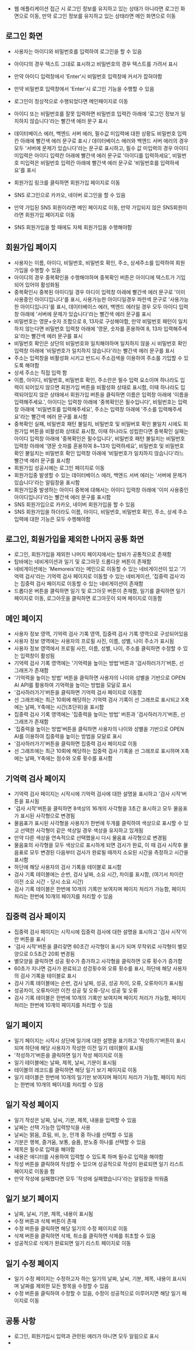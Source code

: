 - 웹 애플리케이션 접근 시 로그인 정보를 유지하고 있는 상태가 아니라면 로그인 화면으로 이동,
만약 로그인 정보를 유지하고 있는 상태라면 메인 화면으로 이동

## 로그인 화면
- 사용자는 아이디와 비밀번호를 입력하여 로그인을 할 수 있음
- 아이디의 경우 텍스트 그대로 표시하고 비밀번호의 경우 텍스트를 가려서 표시
- 만약 아이디 입력창에서 'Enter'시 비밀번호 입력창에 커서가 잡혀야함
- 만약 비밀번호 입력창에서 'Enter'시 로그인 기능을 수행할 수 있음
- 로그인이 정상적으로 수행되었다면 메인페이지로 이동
- 아이디 또는 비밀번호를 잘못 입력하면 비밀번호 입력칸 아래에 '로그인 정보가 일치하지 않습니다'라는 빨간색 에러 문구 표시
- 데이터베이스 에러, 백엔드 서버 에러, 필수값 미입력에 대한 상황도 비밀번호 입력칸 아래에 빨간색 에러 문구로 표시 / 데이터베이스 에러와 백엔드 서버 에러의 경우 모두 '서버에 문제가 있습니다'라는 문구로 표시하고, 필수 값 미입력의 경우 아이디 미입력은 아이디 입력칸 아래에 빨간색 에러 문구로 '아이디를 입력하세요', 비밀번호 미입력은 비밀번호 입력칸 아래에 빨간색 에러 문구로 '비밀번호를 입력하세요'를 표시
- 회원가입 링크를 클릭하면 회원가입 페이지로 이동
- SNS 로그인으로 카카오, 네이버 로그인을 할 수 있음
- 만약 가입된 SNS 회원이라면 메인 페이지로 이동, 만약 가입되지 않은 SNS회원이라면 회원가입 페이지로 이동

- SNS 회원가입을 할 때에도 자체 회원가입을 수행해야함

## 회원가입 페이지
- 사용자는 이름, 아이디, 비밀번호, 비밀번호 확인, 주소, 상세주소를 입력하여 회원가입을 수행할 수 있음
- 아이디의 경우 중복확인을 수행해야하며 중복확인 버튼은 아이디에 텍스트가 기입되어 있어야 활성화됨
- 중복확인시 중복된 아이디일 경우 아디이 입력창 아래에 빨간색 에러 문구로 '이미 사용중인 아이디입니다'를 표시, 사용가능한 아이디일경우 파란색 문구로 '사용가능한 아이디입니다'를 표시, 데이터베이스 에러, 백엔드 에러일 경우 모두 아이디 입력창 아래에 '서버에 문제가 있습니다'라는 빨간색 에러 문구를 표시
- 비밀번호는 영문+숫자 조합으로 8, 13자로 구성해야함, 만약 비밀번호 패턴이 일치하지 않는다면 비밀번호 입력창 아래에 '영문, 숫자를 혼용하여 8, 13자 입력해주세요'라는 빨간색 에러 문구를 표시
- 비밀번호 확인은 상단의 비밀번호와 일치해야하며 일치하지 않을 시 비밀번호 확인 입력창 아래에 '비밀번호가 일치하지 않습니다'라는 빨간색 에러 문구를 표시
- 주소는 입력창을 비활성화 시키고 반드시 주소검색을 이용하여 주소를 기입할 수 있도록 해야함
- 상세 주소는 직접 입력 함
- 이름, 아이디, 비밀번호, 비밀번호 확인, 주소란은 필수 입력 요소이며 하나라도 입력이 되어있지 않으면 회원가입 버튼을 비활성화 상태로 표시함, 이때 하나라도 입력되어있지 않은 상태에서 회원가입 버튼을 클릭하면 이름은 입력창 아래에 '이름을 입력해주세요.', 아이디는 입력창 아래에 '중복확인은 필수입니다', 비밀번호는 입력창 아래에 '비밀번호를 입력해주세요', 주소는 입력창 아래에 '주소를 입력해주세요'라는 빨간색 에러 문구를 표시함
- 중복확인 실패, 비밀번호 패턴 불일치, 비밀번호 및 비밀버호 확인 불일치 시에도 회원가입 버튼을 비활성화 상태로 표시함, 이때 하나라도 성립한다면 중복확인 실패는 아이디 입력창 아래에 '중복확인은 필수입니다', 비밀번호 패턴 불일치는 비밀번호 입력창 아래에 '영문 숫자를 혼용하여 8~13자 입력하세요', 비밀번호 및 비밀번호 확인 불일치는 비밀번호 확인 입력창 아래에 '비밀번호가 일치하지 않습니다'라느 빨간색 에러 문구를 표시함
- 회원가입 성공시에는 로그인 페이지로 이동
- 회원가입중 발생할 수 있는 데이터베이스 에러, 백엔드 서버 에러는 '서버에 문제가 있습니다'라는 알림창을 표시함
- 회원가입중 발생하는 아이디 중복에 대해서는 아이디 입력창 아래에 '이미 사용중인 아이디입니다'라는 빨간색 에러 문구를 표시함
- SNS 회원가입으로 카카오, 네이버 회원가입을 할 수 있음
- SNS 회원가입을 하더라도 이름, 아이디, 비밀번호, 비밀번호 확인, 주소, 상세 주소 입력에 대한 기능은 모두 수행해야함

## 로그인, 회원가입을 제외한 나머지 공통 화면
- 로그인, 회원가입을 제외한 나머지 페이지에서는 탑바가 공통적으로 존재함
- 탑바에는 네비게이션과 일기 및 로그아웃 드롭다운 버튼이 존재함
- 네비게이션에는 'Memoreis'라는 메인으로 이동할 수 있는 네비게이션이 있고 '기억력 검사'라는 기억력 검사 페이지로 이동할 수 있는 네비게이션, '집중력 검사'라는 집중력 검사 페이지로 이동할 수 있는 네비게이션이 존재함
- 드롭다운 버튼을 클릭하면 일기 및 로그아웃 버튼이 존재함, 일기를 클릭하면 일기 페이지로 이동, 로그아웃을 클릭하면 로그아웃이 되며 페이지로 이동함

## 메인 페이지
- 사용자 정보 영역, 기억력 검사 기록 영역, 집중력 검사 기록 영역으로 구성되어있음
- 사용자 정보 영역에는 사용자의 프로필 사진, 이름, 성별, 나이 주소가 표시됨
- 사용자 정보 영역에서 프로필 사진, 이름, 성별, 나이, 주소를 클릭하면 수정할 수 있는 입력창이 활성됨
- 기억력 검사 기록 영역에는 '기억력을 높이는 방법'버튼과 '검사하러가기'버튼, 선 그래프가 존재함
- '기억력을 높이는 방법' 버튼을 클릭하면 사용자의 나이와 성별을 기반으로 OPEN AI API를 활용하여 기억력을 높이는 방법을 모달로 표시 
- '검사하러가기'버튼을 클릭하면 기억력 검사 페이지로 이동함
- 선 그래프에는 최근 10회에 해당하는 기억력 검사 기록이 선 그래프로 표시되고 X축에는 날짜, Y축에는 시간(초단위)을 표시함
- 집중력 검사 기록 영역에는 '집중력을 높이는 방법' 버튼과 '검사하러가기'버튼, 선 그래프가 존재함
- '집중력을 높이는 방법'버튼을 클릭하면 사용자의 나이와 성별을 기반으로 OPEN AI를 이용하여 집중력을 높이는 방법을 모달로 표시
- '검사하러가기'버튼을 클릭하면 집중력 검사 페이지로 이동
- 선 그래프에는 최근 10회에 해당하는 집중력 검사 기록을 선 그래프로 표시하며 X축에는 날짜, Y축에는 점수와 오류 횟수를 표시함

## 기억력 검사 페이지
- 기억력 검사 페이지는 시작시에 기억력 검사에 대한 설명을 표시하고 '검사 시작'버튼을 표시됨
- '검사 시작'버튼을 클릭하면 8색상의 16개의 사각형을 3초간 표시하고 모두 물음표가 표시된 사각형으로 변경됨
- 물음표가 표시된 사각형을 사용자가 한번에 두개를 클릭하여 색상으로 표시할 수 있고 선택한 사각형이 같은 색상일 경우 색상을 유지하고 있게됨
- 만약 다른 색상을 연속적으로 선택했을시 다시 물음표 사각형으로 변경됨
- 물음표의 사각형을 모두 색상으로 표시하게 되면 검사가 완료, 이 때 검사 시작후 물음표로 모두 변경된 다음부터 검사가 완료될 때까지 소요된 시간을 측정하고 시간을 표시함
- 하단에 해당 사용자의 검사 기록을 테이블로 표시함
- 검사 기록 테이블에는 순번, 검사 날짜, 소요 시간, 차이를 표시함, (여기서 차이란 이전 소요 시간 - 당시 소요 시간)
- 검사 기록 테이블은 한번에 10개의 기록만 보여지며 페이지 처리가 가능함, 페이지 처리는 한번에 10개의 페이지를 처리할 수 있음

## 집중력 검사 페이지
- 집중력 검사 페이지는 시작시에 집중력 검사에 대한 설명을 표시하고 '검사 시작'이란 버튼을 표시
- '검사 시작'버튼을 클리갛면 60초간 사각형이 표시가 되며 무작위로 사각형이 별모양으로 0.5초간 20회 변경됨
- 별모양을 클릭하면 성공 횟수가 증가하고 사각형을 클릭하면 오류 횟수가 증가함
- 60초가 지나면 검사가 완료되고 성겅횟수와 오류 횟수를 표시, 하단에 해당 사용자의 검사 기록을 테이블로 표시
- 검사 기록 테이블에는 순번, 검사 날짜, 성공, 성공 차이, 오류, 오류차이가 표시됨
- 성공차이, 오류차이란 이전 성공 및 오류-당시 성공 및 오류
- 검사 기록 테이블은 한번에 10개의 기록만 보여지며 페이지 처리가 가능함, 페이지 처리는 한번에 10개의 페이지를 처리할 수 있음

## 일기 페이지
- 일기 페이지는 시작시 상단에 일기에 대한 설명을 표기하고 '작성하기'버튼이 표시되며 하단에 해당 사용자가 작성한 이전 일기 테이블이 표시됨
- '작성하기'버튼을 클릭하면 일기 작성 페이지로 이동
- 일기 테이블에는 날짜, 제목, 날씨, 기분이 표시됨
- 테이블의 레코드를 클릭하면 해당 일기 보기 페이지로 이동
- 일기 테이블은 한번에 10개의 일기만 보여지며 페이지 처리가 가능함, 페이지 처리는 한번에 10개의 페이지를 처리할 수 있음

## 일기 작성 페이지
- 일기 작성은 날짜, 날씨, 기분, 제목, 내용을 입력할 수 있음
- 날짜는 선택 가능한 입력방식을 사용
- 날씨는 맑음, 흐림, 비, 눈, 안개 중 하나를 선택할 수 있음
- 기분은 행복, 즐거움, 보통, 슬픔, 분노중 하나를 선택할 수 있음
- 제목은 필수로 입력을 해야함
- 내용은 에디터를 사용하여 입력할 수 있도록 하며 필수로 입력을 해야함
- 작성 버튼을 클릭하여 작성할 수 있으며 성공적으로 작성이 완료되면 일기 리스트 페이지로 이동을 함
- 만약 작성에 실패했다면 모두 '작성에 실패했습니다'라는 알림창을 띄워줌

## 일기 보기 페이지
- 날짜, 날씨, 기분, 제목, 내용이 표시됨
- 수정 버튼과 삭제 버튼이 존재
- 수정 버튼을 클릭하면 해당 일기의 수정 페이지로 이동
- 삭제 버튼을 클릭하면 삭제, 취소를 클릭하면 삭제를 취초할 수 있음
- 성공적으로 삭제가 완료되면 일기 리스트 페이지로 이동

## 일기 수정 페이지
- 일기 수정 페이지는 수정하고자 하는 일기의 날짜, 날씨, 기분, 제목, 내용이 표시되며 날짜를 제외한 모든 항목을 수정할 수 있음
- 수정 버튼을 클릭하여 수정할 수 있음, 수정이 성공적으로 이루어지면 해당 일기 페이지로 이동

## 공통 사항
- 로그인, 회원가입시 입력과 관련된 에러가 아니면 모두 알림으로 표시
- 